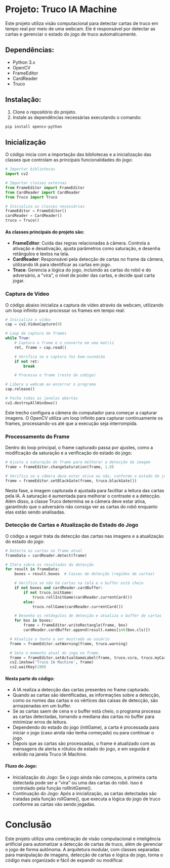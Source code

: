 # Projeto: Truco IA Machine

Este projeto utiliza visão computacional para detectar cartas de truco em tempo real por meio de uma webcam. Ele é responsável por detectar as cartas e gerenciar o estado do jogo de truco automaticamente.

## Dependências:

- Python 3.x
- OpenCV
- FrameEditor
- CardReader
- Truco

## Instalação:

1. Clone o repositório do projeto.
2. Instale as dependências necessárias executando o comando:

```bash
pip install opencv-python
```

## Inicialização

O código inicia com a importação das bibliotecas e a inicialização das classes que controlam as principais funcionalidades do jogo:

```python
# Importar bibliotecas
import cv2

# Importar classes externas
from FrameEditor import FrameEditor
from CardReader import CardReader
from Truco import Truco

# Inicializa as classes necessárias
frameEditor = FrameEditor()
cardReader = CardReader()
truco = Truco()
```

#### As classes principais do projeto são:

- <strong>FrameEditor</strong>: Cuida das regras relacionadas à câmera. Controla a ativação e desativação, ajusta parâmetros como saturação, e desenha retângulos e textos na tela.
- <strong>CardReader</strong>: Responsável pela detecção de cartas no frame da câmera, utilizando IA para identificar as cartas em jogo.
- <strong>Truco</strong>: Gerencia a lógica do jogo, incluindo as cartas do robô e do adversário, a "vira", o nível de poder das cartas, e decide qual carta jogar.

### Captura de Vídeo

O código abaixo inicializa a captura de vídeo através da webcam, utilizando um loop infinito para processar os frames em tempo real:

```python
# Inicializa o vídeo
cap = cv2.VideoCapture(0)

# Loop de captura de frames
while True:
    # Captura o frame e o converte em uma matriz
    ret, frame = cap.read()

    # Verifica se a captura foi bem-sucedida
    if not ret:
        break

    # Processa o frame (resto do código)

# Libera a webcam ao encerrar o programa
cap.release()

# Fecha todas as janelas abertas
cv2.destroyAllWindows()
```

Este trecho configura a câmera do computador para começar a capturar imagens. O OpenCV utiliza um loop infinito para capturar continuamente os frames, processando-os até que a execução seja interrompida.

### Processamento do Frame

Dentro do loop principal, o frame capturado passa por ajustes, como a modificação da saturação e a verificação do estado do jogo:

```python
# Ajusta a saturação do frame para melhorar a detecção da imagem
frame = frameEditor.changeSaturation(frame, 1.8)

# Verifica se a câmera deve estar ativa ou não, conforme o estado do jogo
frame = frameEditor.setBlackGate(frame, truco.blackGate())
```

Nesta fase, a imagem capturada é ajustada para facilitar a leitura das cartas pela IA. A saturação é aumentada para melhorar o contraste e a detecção. Além disso, a classe Truco determina se a câmera deve estar ativa, garantindo que o adversário não consiga ver as cartas do robô enquanto elas estão sendo analisadas.

### Detecção de Cartas e Atualização do Estado do Jogo

O código a seguir trata da detecção das cartas nas imagens e a atualização do estado do jogo:

```python
# Detecta as cartas no frame atual
frameData = cardReader.detect(frame)

# Itera sobre os resultados da detecção
for result in frameData:
    boxes = result.boxes  # Caixas de detecção (regiões de cartas)

    # Verifica se não há cartas na tela e o buffer está cheio
    if not boxes and cardReader.cardBuffer:
        if not truco.initGame:
            truco.rollInitGame(cardReader.currentCard())
        else:
            truco.rollGame(cardReader.currentCard())

    # Desenha os retângulos de detecção e atualiza o buffer de cartas
    for box in boxes:
        frame = frameEditor.writeRectangle(frame, box)
        cardReader.cardBuffer.append(result.names[int(box.cls)])

  # Atualiza o texto a ser mostrado ao usuário
  frame = frameEditor.setWarning(frame, truco.warning)

  # Seta o momento atual do jogo no frame.
  frame = frameEditor.setActualGameLabel(frame, truco.vira, truco.myCardsWhichPlay, truco.adversaryCards)
  cv2.imshow('Truco IA Machine', frame)
  cv2.waitKey(100)
```

#### Nesta parte do código:

- A IA realiza a detecção das cartas presentes no frame capturado.
- Quando as cartas são identificadas, as informações sobre a detecção, como os nomes das cartas e os vértices das caixas de detecção, são armazenadas em um buffer.
- Se as cartas saem de cena e o buffer está cheio, o programa processa as cartas detectadas, tomando a mediana das cartas no buffer para minimizar erros de leitura.
- Dependendo do estado do jogo (initGame), a carta é processada para iniciar o jogo (caso ainda não tenha começado) ou para continuar o jogo.
- Depois que as cartas são processadas, o frame é atualizado com as mensagens de alerta e rótulos de estado do jogo, e em seguida é exibido na janela Truco IA Machine.

#### Fluxo do Jogo:

- Inicialização do Jogo: Se o jogo ainda não começou, a primeira carta detectada pode ser a "vira" ou uma das cartas do robô. Isso é controlado pela função rollInitGame().
- Continuação do Jogo: Após a inicialização, as cartas detectadas são tratadas pela função rollGame(), que executa a lógica do jogo de truco conforme as cartas vão sendo jogadas.

# Conclusão

Este projeto utiliza uma combinação de visão computacional e inteligência artificial para automatizar a detecção de cartas de truco, além de gerenciar o jogo de forma autônoma.
A arquitetura modular, com classes separadas para manipulação de imagens, detecção de cartas e lógica do jogo, torna o código mais organizado e fácil de expandir ou modificar.
